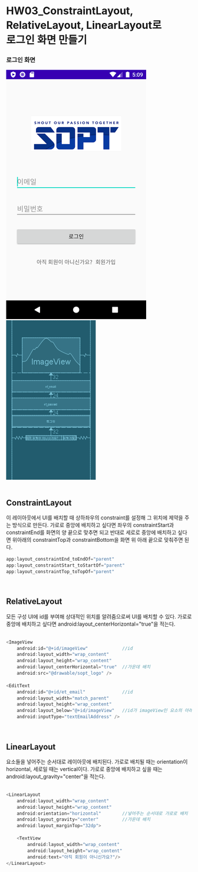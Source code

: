 <h1>HW03_ConstraintLayout, RelativeLayout, LinearLayout로<br> 로그인 화면 만들기</h1>

### 로그인 화면
![login](/img/seminar1/login.png)&nbsp;&nbsp;&nbsp;&nbsp;&nbsp;&nbsp;&nbsp;&nbsp;&nbsp;&nbsp;&nbsp;
![wireframe](/img/seminar1/wireframe.PNG)<br><br>

## ConstraintLayout
이 레이아웃에서 UI를 배치할 때 상하좌우의 constraint를 설정해 그 위치에 제약을 주는 방식으로 만든다. 가로로 중앙에 배치하고 싶다면 좌우의 constraintStart과 constraintEnd를 화면의 양 끝으로 맞추면 되고 반대로 세로로 중앙에 배치하고 싶다면 위아래의 constraintTop과 constraintBottom을 화면 위 아래 끝으로 맞춰주면 된다.

```kotlin
app:layout_constraintEnd_toEndOf="parent"
app:layout_constraintStart_toStartOf="parent"
app:layout_constraintTop_toTopOf="parent"
```
<br>

## RelativeLayout
모든 구성 UI에 id를 부여해 상대적인 위치를 알려줌으로써 UI를 배치할 수 있다. 가로로 중앙에 배치하고 싶다면 android:layout_centerHorizontal="true"을 적는다.<br><br>

```kotlin
<ImageView
    android:id="@+id/imageView"				//id
    android:layout_width="wrap_content"
    android:layout_height="wrap_content"
    android:layout_centerHorizontal="true"	//가운데 배치
    android:src="@drawable/sopt_logo" />

<EditText
    android:id="@+id/et_email"				//id
    android:layout_width="match_parent"
    android:layout_height="wrap_content"
    android:layout_below="@+id/imageView"	//id가 imageView인 요소의 아래에 위치시킨다.
    android:inputType="textEmailAddress" />
```
<br>

## LinearLayout
요소들을 넣어주는 순서대로 레이아웃에 배치된다. 가로로 배치될 때는 orientation이 horizontal, 세로일 때는 vertical이다. 가로로 중앙에 배치하고 싶을 때는 android:layout_gravity="center"을 적는다.<br><br>

```kotlin
<LinearLayout
    android:layout_width="wrap_content"
    android:layout_height="wrap_content"
    android:orientation="horizontal"		//넣어주는 순서대로 가로로 배치
    android:layout_gravity="center"			//가운데 배치
    android:layout_marginTop="32dp">

	<TextView
	    android:layout_width="wrap_content"
	    android:layout_height="wrap_content"
	    android:text="아직 회원이 아니신가요?"/>
</LinearLayout>
```